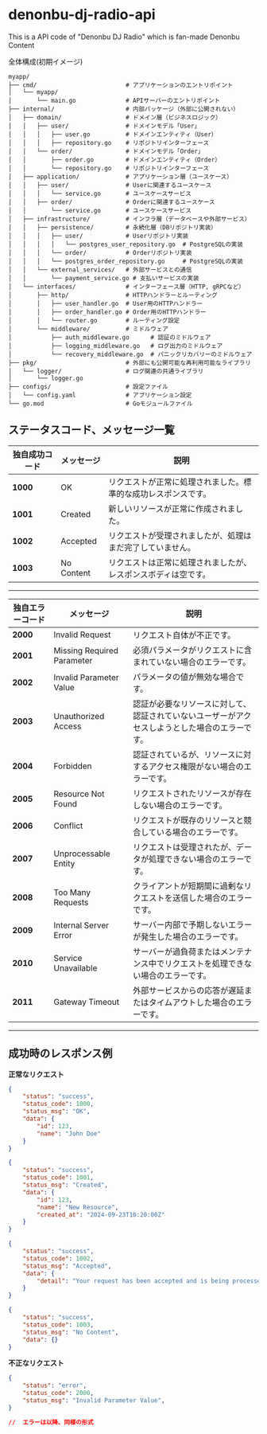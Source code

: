 # denonbu-dj-radio-api
This is a API code of "Denonbu DJ Radio" which is fan-made Denonbu Content

全体構成(初期イメージ)
```
myapp/
├── cmd/                         # アプリケーションのエントリポイント
│   └── myapp/
│       └── main.go              # APIサーバーのエントリポイント
├── internal/                    # 内部パッケージ（外部に公開されない）
│   ├── domain/                  # ドメイン層（ビジネスロジック）
│   │   ├── user/                # ドメインモデル「User」
│   │   │   ├── user.go          # ドメインエンティティ（User）
│   │   │   ├── repository.go    # リポジトリインターフェース
│   │   └── order/               # ドメインモデル「Order」
│   │       ├── order.go         # ドメインエンティティ（Order）
│   │       └── repository.go    # リポジトリインターフェース
│   ├── application/             # アプリケーション層（ユースケース）
│   │   ├── user/                # Userに関連するユースケース
│   │   │   └── service.go       # ユースケースサービス
│   │   ├── order/               # Orderに関連するユースケース
│   │       └── service.go       # ユースケースサービス
│   ├── infrastructure/          # インフラ層（データベースや外部サービス）
│   │   ├── persistence/         # 永続化層（DBリポジトリ実装）
│   │   │   ├── user/            # Userリポジトリ実装
│   │   │   │   └── postgres_user_repository.go  # PostgreSQLの実装
│   │   │   └── order/           # Orderリポジトリ実装
│   │   │   └── postgres_order_repository.go     # PostgreSQLの実装
│   │   └── external_services/   # 外部サービスとの通信
│   │       └── payment_service.go # 支払いサービスの実装
│   └── interfaces/              # インターフェース層（HTTP, gRPCなど）
│       ├── http/                # HTTPハンドラーとルーティング
│       │   ├── user_handler.go  # User用のHTTPハンドラー
│       │   ├── order_handler.go # Order用のHTTPハンドラー
│       │   └── router.go        # ルーティング設定
│       └── middleware/          # ミドルウェア
│           ├── auth_middleware.go      # 認証のミドルウェア
│           ├── logging_middleware.go   # ログ出力のミドルウェア
│           └── recovery_middleware.go  # パニックリカバリーのミドルウェア
├── pkg/                         # 外部にも公開可能な再利用可能なライブラリ
│   └── logger/                  # ログ関連の共通ライブラリ
│       └── logger.go
├── configs/                     # 設定ファイル
│   └── config.yaml              # アプリケーション設定
└── go.mod                       # Goモジュールファイル
```

## ステータスコード、メッセージ一覧

| 独自成功コード | メッセージ           | 説明                                                              |
|----------------|----------------------|-------------------------------------------------------------------|
| **1000**       | OK              | リクエストが正常に処理されました。標準的な成功レスポンスです。        |
| **1001**       | Created              | 新しいリソースが正常に作成されました。                             |
| **1002**       | Accepted             | リクエストが受理されましたが、処理はまだ完了していません。              |
| **1003**       | No Content           | リクエストは正常に処理されましたが、レスポンスボディは空です。          |

---

| 独自エラーコード | メッセージ                     | 説明                                                              |
|------------------|--------------------------------|-------------------------------------------------------------------|
| **2000**         | Invalid Request                | リクエスト自体が不正です。                                         |
| **2001**         | Missing Required Parameter     | 必須パラメータがリクエストに含まれていない場合のエラーです。          |
| **2002**         | Invalid Parameter Value        | パラメータの値が無効な場合です。                                   |
| **2003**         | Unauthorized Access            | 認証が必要なリソースに対して、認証されていないユーザーがアクセスしようとした場合のエラーです。 |
| **2004**         | Forbidden                      | 認証されているが、リソースに対するアクセス権限がない場合のエラーです。   |
| **2005**         | Resource Not Found             | リクエストされたリソースが存在しない場合のエラーです。                |
| **2006**         | Conflict                       | リクエストが既存のリソースと競合している場合のエラーです。            |
| **2007**         | Unprocessable Entity           | リクエストは受理されたが、データが処理できない場合のエラーです。        |
| **2008**         | Too Many Requests              | クライアントが短期間に過剰なリクエストを送信した場合のエラーです。      |
| **2009**         | Internal Server Error          | サーバー内部で予期しないエラーが発生した場合のエラーです。             |
| **2010**         | Service Unavailable            | サーバーが過負荷またはメンテナンス中でリクエストを処理できない場合のエラーです。 |
| **2011**         | Gateway Timeout                | 外部サービスからの応答が遅延またはタイムアウトした場合のエラーです。     |

---

## 成功時のレスポンス例

**正常なリクエスト**

```json
{
    "status": "success",
    "status_code": 1000,
    "status_msg": "OK",
    "data": {
        "id": 123,
        "name": "John Doe"
    }
}

{
    "status": "success",
    "status_code": 1001,
    "status_msg": "Created",
    "data": {
        "id": 123,
        "name": "New Resource",
        "created_at": "2024-09-23T10:20:00Z"
    }
}

{
    "status": "success",
    "status_code": 1002,
    "status_msg": "Accepted",
    "data": {
        "detail": "Your request has been accepted and is being processed."
    }
}

{
    "status": "success",
    "status_code": 1003,
    "status_msg": "No Content",
    "data": {}
}
```

 **不正なリクエスト**
```json
{
    "status": "error",
    "status_code": 2000,
    "status_msg": "Invalid Parameter Value",
}

//  エラーは以降、同様の形式
```
